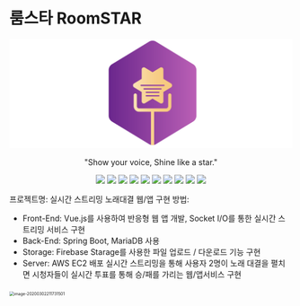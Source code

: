 # 룸스타 RoomSTAR

![logo2](README.assets/logo2.png)

<p align="center">
"Show your voice, Shine like a star."
</p>

<p align="center">
  <img src="http://img.shields.io/:license-mit-green.svg"/>
  <img src="https://img.shields.io/badge/network-socket.io-black.svg"/>
  <img src="https://img.shields.io/badge/network-webRTC-purple.svg"/>
  <img src="https://img.shields.io/badge/framework-vue.js-green.svg"/>
<img src="https://img.shields.io/badge/language-javascript-yellow.svg"/>
<img src="https://img.shields.io/badge/language-java-blue.svg"/>
<img src="https://img.shields.io/badge/server-spring-brightgreen.svg"/>
<img src="https://img.shields.io/badge/server-node.js-brightgreen.svg"/>
<img src="https://img.shields.io/badge/DB-firebase-red.svg"/>
<img src="https://img.shields.io/badge/DB-mariaDB-brown.svg"/>
</p>



프로젝트명: 실시간 스트리밍 노래대결 웹/앱
구현 방법: 
-  Front-End: Vue.js를 사용하여 반응형 웹 앱 개발, Socket I/O를 통한 실시간 스트리밍 서비스 구현
-  Back-End: Spring Boot, MariaDB 사용
-  Storage: Firebase Starage를 사용한 파일 업로드 / 다운로드 기능 구현
-  Server: AWS EC2 배포
실시간 스트리밍을 통해 사용자 2명이 노래 대결을 펼치면 시청자들이 실시간 투표를 통해 승/패를 가리는 웹/앱서비스 구현



<img src="../../../AppData/Roaming/Typora/typora-user-images/image-20200302211731501.png" alt="image-20200302211731501" style="zoom:50%;" />